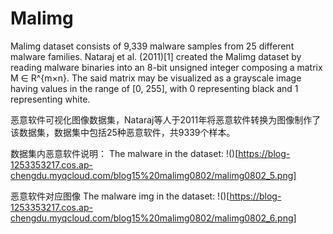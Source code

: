 # Malimg
Malimg dataset consists of 9,339 malware samples from 25 different malware families. Nataraj et al. (2011)[1] created the Malimg dataset by reading malware binaries into an 8-bit unsigned integer composing a matrix M ∈ R^{m×n}. The said matrix may be visualized as a grayscale image having values in the range of [0, 255], with 0 representing black and 1 representing white.

恶意软件可视化图像数据集，Nataraj等人于2011年将恶意软件转换为图像制作了该数据集，数据集中包括25种恶意软件，共9339个样本。

数据集内恶意软件说明：
The malware in the dataset:
!()[https://blog-1253353217.cos.ap-chengdu.myqcloud.com/blog15%20malimg0802/malimg0802_5.png]

恶意软件对应图像
The malware img in the dataset:
!()[https://blog-1253353217.cos.ap-chengdu.myqcloud.com/blog15%20malimg0802/malimg0802_6.png]

